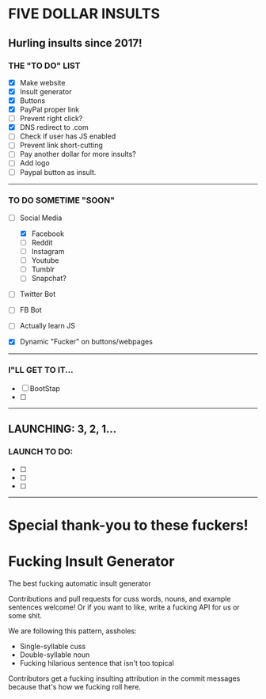 # FIVE DOLLAR INSULTS
## Hurling insults since 2017!

### THE "TO DO" LIST
- [x] Make website
- [x] Insult generator
- [x] Buttons
- [x] PayPal proper link
- [ ] Prevent right click?
- [x] DNS redirect to .com
- [ ] Check if user has JS enabled
- [ ] Prevent link short-cutting
- [ ] Pay another dollar for more insults?
- [ ] Add logo
- [ ] Paypal button as insult.

------

### TO DO SOMETIME "SOON"
- [ ] Social Media 
  - [x] Facebook
  - [ ] Reddit
  - [ ] Instagram
  - [ ] Youtube
  - [ ] Tumblr
  - [ ] Snapchat?
- [ ] Twitter Bot
- [ ] FB Bot
- [ ] Actually learn JS
- [x] Dynamic "Fucker" on buttons/webpages


------

### I"LL GET TO IT...
- [ ] BootStap
- [ ] 


------
## LAUNCHING: 3, 2, 1...
### LAUNCH TO DO:

- [ ] 
- [ ] 
- [ ] 



------
# Special thank-you to these fuckers!
# Fucking Insult Generator

The best fucking automatic insult generator

Contributions and pull requests for cuss words, nouns, and example sentences welcome! Or if you want to like, write a fucking API for us or some shit.

We are following this pattern, assholes:
  - Single-syllable cuss
  - Double-syllable noun
  - Fucking hilarious sentence that isn't too topical

Contributors get a fucking insulting attribution in the commit messages because that's how we fucking roll here.
